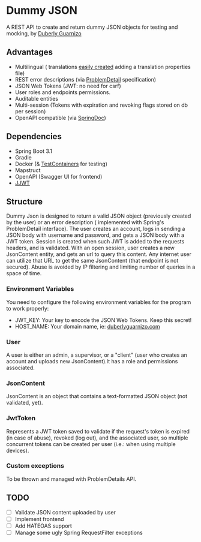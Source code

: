 # Dummy JSON

A REST API to create and return dummy JSON objects for testing and mocking,
by [Duberly Guarnizo](https://duberlyguarnizo.com/)

## Advantages

- Multilingual (
  translations [easily created](https://docs.spring.io/spring-boot/docs/current/reference/html/features.html#features.internationalization)
  adding a translation properties file)
- REST error descriptions (via [ProblemDetail](https://datatracker.ietf.org/doc/html/rfc7807) specification)
- JSON Web Tokens (JWT: no need for csrf)
- User roles and endpoints permissions.
- Auditable entities
- Multi-session (Tokens with expiration and revoking flags stored on db per session)
- OpenAPI compatible (via [SpringDoc](https://springdoc.org/))

## Dependencies

- Spring Boot 3.1
- Gradle
- Docker (& [TestContainers](https://testcontainers.com/) for testing)
- Mapstruct
- OpenAPI (Swagger UI for frontend)
- [JJWT](https://github.com/jwtk/jjwt)

## Structure

Dummy Json is designed to return a valid JSON object (previously created by the user) or an error description (
implemented with Spring's ProblemDetail interface). The user creates an account, logs in sending a JSON body with
username and password, and gets a JSON body with a JWT token. Session is created when such JWT is added to the requests
headers, and is validated. With an open session, user creates a new JsonContent entity, and gets an url to query this
content. Any internet user can utilize that URL to get the same JsonContent (that endpoint is not secured). Abuse is
avoided by IP filtering and limiting number of queries in a space of time.

### Environment Variables

You need to configure the following environment variables for the program to work properly:

- JWT_KEY: Your key to encode the JSON Web Tokens. Keep this secret!
- HOST_NAME: Your domain name, ie: [duberlyguarnizo.com](https://duberlyguarnizo.com/)

### User

A user is either an admin, a supervisor, or a "client" (user who creates an account and uploads new JsonContent).It has
a role and permissions associated.

### JsonContent

JsonContent is an object that contains a text-formatted JSON object (not validated, yet).

### JwtToken

Represents a JWT token saved to validate if the request's token is expired (in case of abuse), revoked (log out), and
the associated user, so multiple concurrent tokens can be created per user (i.e.: when using multiple devices).

### Custom exceptions

To be thrown and managed with ProblemDetails API.

## TODO

-[ ] Validate JSON content uploaded by user
-[ ] Implement frontend
-[ ] Add HATEOAS support
-[ ] Manage some ugly Spring RequestFilter exceptions